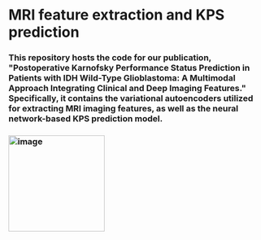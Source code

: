 # **MRI feature extraction and KPS prediction**

### This repository hosts the code for our publication, "Postoperative Karnofsky Performance Status Prediction in Patients with IDH Wild-Type Glioblastoma: A Multimodal Approach Integrating Clinical and Deep Imaging Features." Specifically, it contains the variational autoencoders utilized for extracting MRI imaging features, as well as the neural network-based KPS prediction model.
### <img width="189" alt="image" src="https://github.com/TomokiSasagasako/GBM_KPS_prediction/assets/102511335/79862a1b-3377-4ba4-81d2-fd81ed8b74b1">

